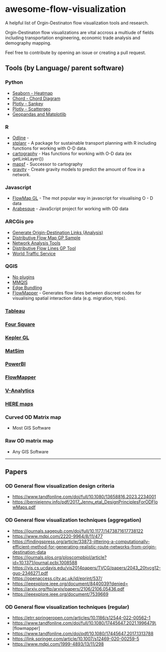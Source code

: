 # awesome-flow-visualization
A helpful list of Orgin-Destinaton flow visualization tools and research. 

Orgin-Destinaton flow visualizations are vital accross a multiude of fields including transportation engineering, economic trade analysis and demography mapping. 

Feel free to contribute by opening an issue or creating a pull request. 

## Tools (by Language/ parent software)	

### Python
 - [Seaborn - Heatmap](https://seaborn.pydata.org/generated/seaborn.heatmap.html) 
 - [Chord - Chord Diagram](https://python-graph-gallery.com/chord-diagram/) 
 - [Plotly - Sankey](https://python-graph-gallery.com/sankey-diagram/) 
 - [Plotly - Scattergeo](https://coderzcolumn.com/tutorials/data-science/how-to-create-connection-map-chart-in-python-jupyter-notebook-plotly-and-geopandas#1)  
 - [Geopandas and Matplotlib](https://coderzcolumn.com/tutorials/data-science/how-to-create-connection-map-chart-in-python-jupyter-notebook-plotly-and-geopandas#2)  
   
### R
 - [Odline](https://github.com/maptalks/maptalks.odline) - 
 - [stplanr](https://github.com/ropensci/stplanr/) - A package for sustainable transport planning with R including functions for working with O-D data.
 - [cartography](https://riatelab.github.io/cartography/) - Has functions for working with O-D data (ex getLinkLayer())
 - [mapsf](https://github.com/riatelab/mapsf) - Successor to cartography
 - [gravity](https://pacha.dev/gravity/) - Create gravity models to predict the amount of flow in a network.

### Javascript
   - [FlowMap GL](https://github.com/visgl/flowmap.gl) - The mot popular way in javascript for visualising O - D data
   - [Arabesque](https://github.com/gflowiz/arabesque) - JavaScript project for working with OD data

### ARCGis pro
 - [Generate Origin-Destination Links (Analysis)](https://pro.arcgis.com/en/pro-app/latest/tool-reference/analysis/generate-origin-destination-links.htm) 
 - [Distributive Flow Map GP Sample](https://geoxc.maps.arcgis.com/home/item.html?id=46a5ce17daa146e29aa60bc3535d3833) 
 - [Network Analysis Tools](https://support.esri.com/en-us/knowledge-base/deprecation-network-analysis-tools-in-the-ready-to-use-000027444)
 - [Distributive Flow Lines GP Tool](https://hub.arcgis.com/content/04fa6ed8746b451892f339011aaf989d/about)
 - [World Traffic Service](https://www.arcgis.com/home/item.html?id=ff11eb5b930b4fabba15c47feb130de4)

### QGIS 
 - [No plugins](https://plugins.qgis.org/planet/tag/flows/) 
 - [MMQIS](https://michaelminn.com/linux/mmqgis/) 
 - [Edge Bundling](https://github.com/ait-energy/qgis-edge-bundling) 
 - [FlowMapper](https://plugins.qgis.org/plugins/FlowMapper/) - Generates flow lines between discreet nodes for visualising spatial interaction data (e.g. migration, trips).

### [Tableau](https://community.tableau.com/s/news/a0A4T000001v7UCUAY/origindestination-maps-or-flow-maps) 

### [Four Square]( https://location.foursquare.com/studio/docs/use-cases-origin-destination-analysis)

### [Kepler GL](https://github.com/keplergl/kepler.gl)

### [MatSim](https://matsim.org/)

### [PowerBI](https://www.sqlshack.com/flow-map-chart-in-power-bi-desktop/)

### [FlowMapper](https://flowmapper.org/ )

### [V-Analytics](http://geoanalytics.net/V-Analytics/)

### [HERE maps](https://www.here.com/docs/bundle/traffic-api-developer-guide-v6-china/page/topics_v6.1/example-flow.html)

### Curved OD Matrix map
 - Most GIS Software
   
### Raw OD matrix map
 - Any GIS Software

---
## Papers

### OD General flow visualization design criteria 
 - https://www.tandfonline.com/doi/full/10.1080/13658816.2023.2234001 
 - https://berniejenny.info/pdf/2017_Jenny_etal_DesignPrinciplesForODFlowMaps.pdf

### OD General flow visualization techniques (aggregation)
 - https://journals.sagepub.com/doi/full/10.1177/1473871617738122
 - https://www.mdpi.com/2220-9964/8/11/477
 - https://findingspress.org/article/33873-jittering-a-computationally-efficient-method-for-generating-realistic-route-networks-from-origin-destination-data 
 - https://journals.plos.org/ploscompbiol/article?id=10.1371/journal.pcbi.1008588 
 - https://vis.cs.ucdavis.edu/vis2014papers/TVCG/papers/2043_20tvcg12-guo-2346271.pdf
 - https://openaccess.city.ac.uk/id/eprint/537/
 - https://ieeexplore.ieee.org/document/8440039?denied= 
 - https://arxiv.org/ftp/arxiv/papers/2106/2106.05436.pdf
 - https://ieeexplore.ieee.org/document/7539669

### OD General flow visualization techniques (regular)
 - https://etrr.springeropen.com/articles/10.1186/s12544-022-00562-1 
 - https://www.tandfonline.com/doi/full/10.1080/17445647.2021.1996479\ [flowmapper]
 - https://www.tandfonline.com/doi/pdf/10.1080/17445647.2017.1313788
 - https://link.springer.com/article/10.1007/s12469-020-00259-5 
 - https://www.mdpi.com/1999-4893/13/11/298
